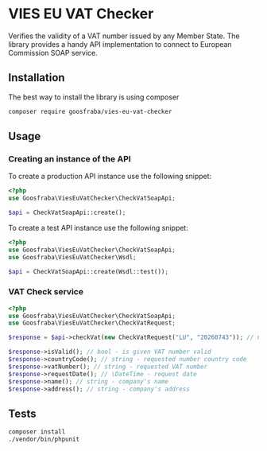# VIES EU VAT Checker
Verifies the validity of a VAT number issued by any Member State.
The library provides a handy API implementation to connect to European Commission SOAP service.

## Installation

The best way to install the library is using composer

```sh
composer require goosfraba/vies-eu-vat-checker
```

## Usage

### Creating an instance of the API

To create a production API instance use the following snippet: 

```php
<?php
use Goosfraba\ViesEuVatChecker\CheckVatSoapApi;

$api = CheckVatSoapApi::create();
```

To create a test API instance use the following snippet: 

```php
<?php
use Goosfraba\ViesEuVatChecker\CheckVatSoapApi;
use Goosfraba\ViesEuVatChecker\Wsdl;

$api = CheckVatSoapApi::create(Wsdl::test());
```

### VAT Check service

```php
<?php
use Goosfraba\ViesEuVatChecker\CheckVatSoapApi;
use Goosfraba\ViesEuVatChecker\CheckVatRequest;

$response = $api->checkVat(new CheckVatRequest("LU", "20260743")); // CheckVatResponse

$response->isValid(); // bool - is given VAT number valid
$response->countryCode(); // string - requested number country code
$response->vatNumber(); // string - requested VAT number
$response->requestDate(); // \DateTime - request date
$response->name(); // string - company's name
$response->address(); // string - company's address

```

## Tests

```sh
composer install
./vendor/bin/phpunit
```
